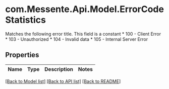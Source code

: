 # com.Messente.Api.Model.ErrorCodeStatistics
Matches the following error title.   This field is a constant  * 100 - Client Error * 103 - Unauthorized * 104 - Invalid data * 105 - Internal Server Error

## Properties

Name | Type | Description | Notes
------------ | ------------- | ------------- | -------------

[[Back to Model list]](../README.md#documentation-for-models) [[Back to API list]](../README.md#documentation-for-api-endpoints) [[Back to README]](../README.md)

